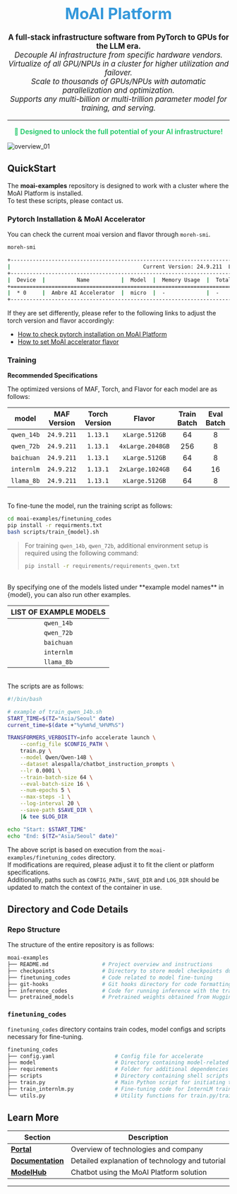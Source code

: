 <div align="center">
  <h1 style="font-size: 2.5em; color: #3498db;">MoAI Platform</h1>
</div>

<p align="center" style="font-size: 1.2em;">
  <strong>A full-stack infrastructure software from PyTorch to GPUs for the LLM era.</strong><br/>
  <em>Decouple AI infrastructure from specific hardware vendors.</em><br/>
  <em>Virtualize of all GPU/NPUs in a cluster for higher utilization and failover.</em><br/>
  <em>Scale to thousands of GPUs/NPUs with automatic parallelization and optimization.</em><br/>
  <em>Supports any multi-billion or multi-trillion parameter model for training, and serving.</em><br/>
</p>

<hr/>

<p align="center" style="font-size: 1.1em; color: #2ecc71;">
  <strong>🚀 Designed to unlock the full potential of your AI infrastructure!</strong>
</p>

![overview_01](https://github.com/user-attachments/assets/a1d7b9b5-83f6-4844-8f16-fb6a288f54b3)

## QuickStart

The **moai-examples** repository is designed to work with a cluster where the MoAI Platform is installed.  
To test these scripts, please contact us.

### Pytorch Installation & MoAI Accelerator

You can check the current moai version and flavor through `moreh-smi`.
```bash
moreh-smi

+-----------------------------------------------------------------------------------------------+
|                                          Current Version: 24.9.211  Latest Version: 25.1.201  |
+-----------------------------------------------------------------------------------------------+
|  Device  |          Name          |  Model  |  Memory Usage  |  Total Memory  |  Utilization  |
+===============================================================================================+
|  * 0     |  Ambre AI Accelerator  |  micro  |  -             |  -             |  -            |
+-----------------------------------------------------------------------------------------------+
```
If they are set differently, please refer to the following links to adjust the torch version and flavor accordingly:
- [How to check pytorch installation on MoAI Platform](https://docs.moreh.io/tutorials/llama3_8b_tutorial/1_prepare_fine-tuning/#checking-pytorch-installation)
- [How to set MoAI accelerator flavor](https://docs.moreh.io/tutorials/llama3_8b_tutorial/1_prepare_fine-tuning/#checking-pytorch-installation)


### Training

**Recommended Specifications**

The optimized versions of MAF, Torch, and Flavor for each model are as follows:

<div align="center">

|      model       | MAF Version | Torch Version |      Flavor      | Train Batch | Eval Batch |
| :--------------: | :---------: | :-----------: | :--------------: | :---------: | :--------: |
|    `qwen_14b`    |  `24.9.211` |   `1.13.1`    |  `xLarge.512GB`  |     64      |     8      |
|    `qwen_72b`    |  `24.9.211` |   `1.13.1`    | `4xLarge.2048GB` |     256     |     8      |
|    `baichuan`    |  `24.9.211` |   `1.13.1`    |  `xLarge.512GB`  |     64      |     8      |
|    `internlm`    |  `24.9.212` |   `1.13.1`    | `2xLarge.1024GB` |     64      |     16     |
|    `llama_8b`    |  `24.9.211` |   `1.13.1`    |  `xLarge.512GB`  |     64      |     8      |

</div>

<br>
To fine-tune the model, run the training script as follows:

```bash
cd moai-examples/finetuning_codes
pip install -r requirments.txt
bash scripts/train_{model}.sh
```
> For training `qwen_14b`, `qwen_72b`, additional environment setup is required using the following command:
> ```bash
> pip install -r requirements/requirements_qwen.txt
> ```

<br>
By specifying one of the models listed under **example model names** in {model}, you can also run other examples.
<div align="center" style="margin-top: 1rem;">

| **LIST OF EXAMPLE MODELS**|
| :-----------------------: |
|         `qwen_14b`        |
|         `qwen_72b`        |
|         `baichuan`        |
|         `internlm`        |
|         `llama_8b`        |

</div>

<br>
The scripts are as follows:

```bash
#!/bin/bash

# example of train_qwen_14b.sh
START_TIME=$(TZ="Asia/Seoul" date)
current_time=$(date +"%y%m%d_%H%M%S")

TRANSFORMERS_VERBOSITY=info accelerate launch \
    --config_file $CONFIG_PATH \
    train.py \
    --model Qwen/Qwen-14B \
    --dataset alespalla/chatbot_instruction_prompts \
    --lr 0.0001 \
    --train-batch-size 64 \
    --eval-batch-size 16 \
    --num-epochs 5 \
    --max-steps -1 \
    --log-interval 20 \
    --save-path $SAVE_DIR \
    |& tee $LOG_DIR

echo "Start: $START_TIME"
echo "End: $(TZ="Asia/Seoul" date)"
```

The above script is based on execution from the `moai-examples/finetuning_codes` directory.  
If modifications are required, please adjust it to fit the client or platform specifications.   
Additionally, paths such as `CONFIG_PATH` , `SAVE_DIR` and `LOG_DIR` should be updated to match the context of the container in use.


## **Directory and Code Details**

### Repo Structure

The structure of the entire repository is as follows:

```bash
moai-examples
├── README.md                 # Project overview and instructions
├── checkpoints               # Directory to store model checkpoints during finetuning
├── finetuning_codes          # Code related to model fine-tuning
├── git-hooks                 # Git hooks directory for code formatting and other pre/post-commit tasks
├── inference_codes           # Code for running inference with the trained model
└── pretrained_models         # Pretrained weights obtained from Huggingface
```



### `finetuning_codes`

 `finetuning_codes` directory contains train codes, model configs and scripts necessary for fine-tuning.

```bash
finetuning_codes
├── config.yaml                   # Config file for accelerate
├── model                         # Directory containing model-related files
├── requirements                  # Folder for additional dependencies or packages required for fine-tuning
├── scripts                       # Directory containing shell scripts for different fine-tuning setups
├── train.py                      # Main Python script for initiating the fine-tuning process
├── train_internlm.py             # Fine-tuning code for InternLM training
└── utils.py                      # Utility functions for train.py/train_internlm.py
```


## Learn More

| **Section**       | **Description**                                 |
|-------------------|-------------------------------------------------|
| **[Portal](https://moreh.io/)**        | Overview of technologies and company            |
| **[Documentation](https://docs.moreh.io/)** | Detailed explanation of technology and tutorial |
| **[ModelHub](https://model-hub.moreh.io/)**     | Chatbot using the MoAI Platform solution        |


---
